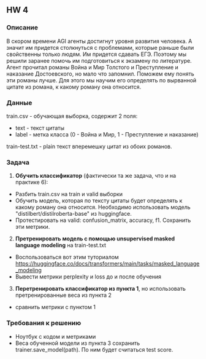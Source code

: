 ## HW 4

### Описание
В скором времени AGI агенты достигнут уровня развития человека. А значит им придется столкнуться с проблемами, которые раньше были свойственны только людям. 
Им придется сдавать ЕГЭ. Поэтому мы решили заранее помочь им подготовиться к экзамену по литературе.
Агент прочитал романы Война и Мир Толстого и Преступление и наказание Достоевского, но мало что запомнил. Поможем ему понять эти романы лучше. 
Для этого мы научим его определять по вырванной цитате из романа, к какому роману она относится.

### Данные
train.csv - обучающая выборка, содержит 2 поля: 
* text - текст цитаты
* label - метка класса (0 - Война и Мир, 1 - Преступление и наказание)

train-test.txt - plain текст вперемешку цитат из обоих романов.

### Задача
1. **Обучить классификатор** (фактически та же задача, что и на практике 6):
* Разбить train.csv на train и valid выборки 
* Обучить модель, которая по тексту цитаты будет определять к какому роману она относится. Необходимо использовать модель "distilbert/distilroberta-base" из huggingface.
* Протестировать на valid: confusion_matrix, accuracy, f1. Сохранить эти метрики.
2. **Претренировать модель с помощью unsupervised masked language modeling** на train-test.txt
* Воспользоваться вот этим туториалом https://huggingface.co/docs/transformers/main/tasks/masked_language_modeling
* Вывести метрики perplexity и loss до и после обучения
3. **Перетренировать классификатор из пункта 1**, но использовать претренированные веса из пункта 2
* сравнить метрики с пунктом 1

### Требования к решению
* Ноутбук с кодом и метриками
* Веса обученной модели из пункта 3 сохранить trainer.save_model(path). По ним будет считаться test score.











